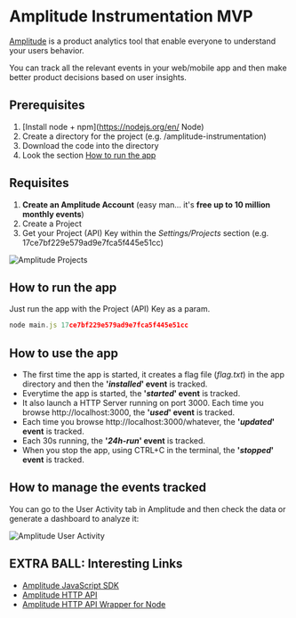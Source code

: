 # Amplitude Instrumentation MVP

[Amplitude](https://amplitude.com/) is a product analytics tool that enable everyone to understand your users behavior.

You can track all the relevant events in your web/mobile app and then make better product decisions based on user insights.

## Prerequisites

1. [Install node + npm](https://nodejs.org/en/ Node)
2. Create a directory for the project (e.g. /amplitude-instrumentation)
3. Download the code into the directory
4. Look the section [How to run the app](#how-to-run-the-app)

## Requisites

1. **Create an Amplitude Account** (easy man... it's **free up to 10 million monthly events**)
2. Create a Project
3. Get your Project (API) Key within the *Settings/Projects* section (e.g. 17ce7bf229e579ad9e7fca5f445e51cc)

![Amplitude Projects](https://cloud.githubusercontent.com/assets/293330/21389613/ebefdbb6-c782-11e6-9528-53819fc3bc09.jpg "Amplitude Projects")

## How to run the app

Just run the app with the Project (API) Key as a param.

```javascript
node main.js 17ce7bf229e579ad9e7fca5f445e51cc
```

## How to use the app

* The first time the app is started, it creates a flag file (*flag.txt*) in the app directory and then the **'*installed*' event** is tracked.
* Everytime the app is started, the **'*started*' event** is tracked.
* It also launch a HTTP Server running on port 3000. Each time you browse http://localhost:3000, the **'*used*' event** is tracked.
* Each time you browse http://localhost:3000/whatever, the **'*updated*' event** is tracked.
* Each 30s running, the **'*24h-run*' event** is tracked.
* When you stop the app, using CTRL+C in the terminal, the **'*stopped*' event** is tracked. 

## How to manage the events tracked

You can go to the User Activity tab in Amplitude and then check the data or generate a dashboard to analyze it:

![Amplitude User Activity](https://cloud.githubusercontent.com/assets/293330/21389492/5ca1d4e6-c782-11e6-8e60-0e2be5d329e0.jpg "Amplitude User Activity")

## EXTRA BALL: Interesting Links

* [Amplitude JavaScript SDK](https://github.com/amplitude/Amplitude-Javascript)
* [Amplitude HTTP API](https://amplitude.zendesk.com/hc/en-us/articles/204771828-HTTP-API)
* [Amplitude HTTP API Wrapper for Node](https://www.npmjs.com/package/amplitude)

